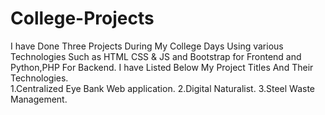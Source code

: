 # College-Projects
I have Done Three Projects During My College Days Using various Technologies Such as HTML CSS & JS and Bootstrap for Frontend and Python,PHP For Backend. 
I have Listed Below My Project Titles And Their Technologies.
                  <br>
                  1.Centralized Eye Bank Web application.
                  2.Digital Naturalist.
                  3.Steel Waste Management.

